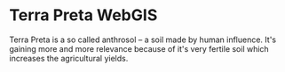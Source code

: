 # Terra Preta WebGIS
Terra Preta is a so called anthrosol – a soil made by human influence. It's gaining more and more relevance because of it's very fertile soil which increases the agricultural yields.
